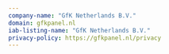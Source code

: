 ```yaml
---
company-name: "GfK Netherlands B.V."
domain: gfkpanel.nl
iab-listing-name: "GfK Netherlands B.V."
privacy-policy: https://gfkpanel.nl/privacy
---
```

